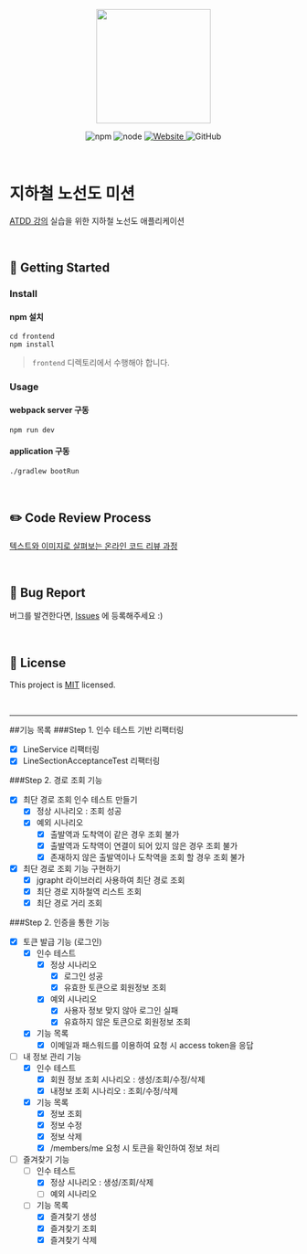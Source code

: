 <p align="center">
    <img width="200px;" src="https://raw.githubusercontent.com/woowacourse/atdd-subway-admin-frontend/master/images/main_logo.png"/>
</p>
<p align="center">
  <img alt="npm" src="https://img.shields.io/badge/npm-6.14.15-blue">
  <img alt="node" src="https://img.shields.io/badge/node-14.18.2-blue">
  <a href="https://edu.nextstep.camp/c/R89PYi5H" alt="nextstep atdd">
    <img alt="Website" src="https://img.shields.io/website?url=https%3A%2F%2Fedu.nextstep.camp%2Fc%2FR89PYi5H">
  </a>
  <img alt="GitHub" src="https://img.shields.io/github/license/next-step/atdd-subway-admin">
</p>

<br>

# 지하철 노선도 미션
[ATDD 강의](https://edu.nextstep.camp/c/R89PYi5H) 실습을 위한 지하철 노선도 애플리케이션

<br>

## 🚀 Getting Started

### Install
#### npm 설치
```
cd frontend
npm install
```
> `frontend` 디렉토리에서 수행해야 합니다.

### Usage
#### webpack server 구동
```
npm run dev
```
#### application 구동
```
./gradlew bootRun
```
<br>

## ✏️ Code Review Process
[텍스트와 이미지로 살펴보는 온라인 코드 리뷰 과정](https://github.com/next-step/nextstep-docs/tree/master/codereview)

<br>

## 🐞 Bug Report

버그를 발견한다면, [Issues](https://github.com/next-step/atdd-subway-service/issues) 에 등록해주세요 :)

<br>

## 📝 License

This project is [MIT](https://github.com/next-step/atdd-subway-service/blob/master/LICENSE.md) licensed.

<br>

------
##기능 목록
###Step 1. 인수 테스트 기반 리팩터링
- [X] LineService 리팩터링
- [X] LineSectionAcceptanceTest 리팩터링

###Step 2. 경로 조회 기능
- [X] 최단 경로 조회 인수 테스트 만들기
  - [X] 정상 시나리오 : 조회 성공
  - [X] 예외 시나리오
    - [X] 출발역과 도착역이 같은 경우 조회 불가
    - [X] 출발역과 도착역이 연결이 되어 있지 않은 경우 조회 불가
    - [X] 존재하지 않은 출발역이나 도착역을 조회 할 경우 조회 불가
- [X] 최단 경로 조회 기능 구현하기
  - [X] jgrapht 라이브러리 사용하여 최단 경로 조회
  - [X] 최단 경로 지하철역 리스트 조회
  - [X] 최단 경로 거리 조회

###Step 2. 인증을 통한 기능
- [X] 토큰 발급 기능 (로그인)
  - [X] 인수 테스트
    - [X] 정상 시나리오 
      - [X] 로그인 성공
      - [X] 유효한 토큰으로 회원정보 조회
    - [X] 예외 시나리오
      - [X] 사용자 정보 맞지 않아 로그인 실패
      - [X] 유효하지 않은 토큰으로 회원정보 조회
  - [X] 기능 목록
    - [X] 이메일과 패스워드를 이용하여 요청 시 access token을 응답
- [ ] 내 정보 관리 기능
  - [X] 인수 테스트
    - [X] 회원 정보 조회 시나리오 : 생성/조회/수정/삭제
    - [X] 내정보 조회 시나리오 : 조회/수정/삭제
  - [X] 기능 목록
    - [X] 정보 조회
    - [X] 정보 수정
    - [X] 정보 삭제
    - [X] /members/me 요청 시 토큰을 확인하여 정보 처리
- [ ] 즐겨찾기 기능
  - [ ] 인수 테스트
    - [X] 정상 시나리오 : 생성/조회/삭제
    - [ ] 예외 시나리오
  - [ ] 기능 목록
    - [X] 즐겨찾기 생성
    - [X] 즐겨찾기 조회
    - [X] 즐겨찾기 삭제